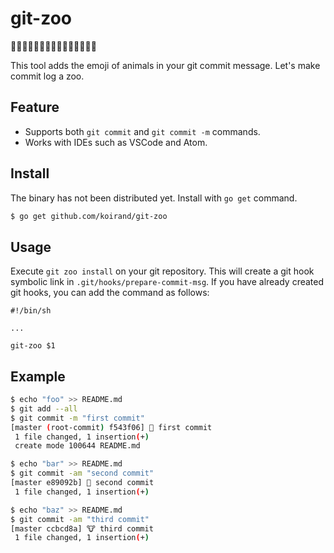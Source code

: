 git-zoo
===

🐶🐱🐭🐹🐰🦊🐻🐼🐨🐯🦁🐮🐷🐸🐵

This tool adds the emoji of animals in your git commit message. Let's make commit log a zoo.

## Feature
- Supports both `git commit` and `git commit -m` commands.
- Works with IDEs such as VSCode and Atom.

## Install

The binary has not been distributed yet. Install with `go get` command.

```bash
$ go get github.com/koirand/git-zoo
```

## Usage
Execute `git zoo install` on your git repository. This will create a git hook symbolic link in `.git/hooks/prepare-commit-msg`.
If you have already created git hooks, you can add the command as follows:

```
#!/bin/sh

...

git-zoo $1
```

## Example

```bash
$ echo "foo" >> README.md
$ git add --all
$ git commit -m "first commit"
[master (root-commit) f543f06] 🦁 first commit
 1 file changed, 1 insertion(+)
 create mode 100644 README.md

$ echo "bar" >> README.md
$ git commit -am "second commit"
[master e89092b] 🐸 second commit
 1 file changed, 1 insertion(+)

$ echo "baz" >> README.md
$ git commit -am "third commit"
[master ccbcd8a] 🐮 third commit
 1 file changed, 1 insertion(+)
```

